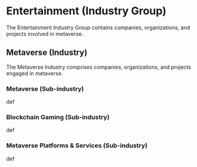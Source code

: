 # Entertainment (Industry Group)

The Entertainment Industry Group contains companies, organizations, and projects involved in metaverse.



## Metaverse (Industry)

The Metaverse Industry comprises companies, organizations, and projects engaged in metaverse.

### Metaverse (Sub-industry)

def

### Blockchain Gaming (Sub-industry)

def

### Metaverse Platforms & Services (Sub-industry)

def
